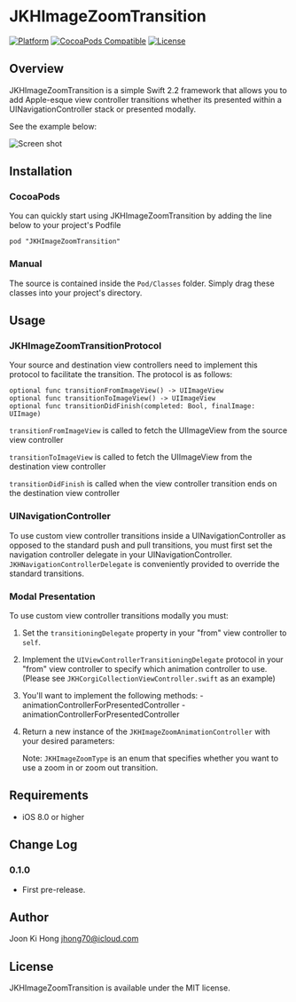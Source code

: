 # JKHImageZoomTransition
[![Platform](https://img.shields.io/cocoapods/p/JKHImageZoomTransition.svg?style=flat)](https://img.shields.io/cocoapods/p/JKHImageZoomTransition.svg)
[![CocoaPods Compatible](https://img.shields.io/cocoapods/v/JKHImageZoomTransition.svg?style=flat)](https://img.shields.io/cocoapods/v/JKHImageZoomTransition.svg)
[![License](https://img.shields.io/cocoapods/l/JKHImageZoomTransition.svg?style=flat)](https://img.shields.io/cocoapods/l/JKHImageZoomTransition.svg)

## Overview

JKHImageZoomTransition is a simple Swift 2.2 framework that allows you to add Apple-esque view controller transitions whether its presented within a UINavigationController stack or presented modally. 

See the example below:


![Screen shot](Images/zoom.gif)


## Installation

### CocoaPods

You can quickly start using JKHImageZoomTransition by adding the line below to your project's Podfile  

```pod "JKHImageZoomTransition"```

### Manual

The source is contained inside the ```Pod/Classes``` folder. Simply drag these classes into your project's directory.


## Usage

### JKHImageZoomTransitionProtocol

Your source and destination view controllers need to implement this protocol to facilitate the transition. The protocol is as follows:

	optional func transitionFromImageView() -> UIImageView
    optional func transitionToImageView() -> UIImageView
    optional func transitionDidFinish(completed: Bool, finalImage: UIImage)
    

```transitionFromImageView``` is called to fetch the UIImageView from the source view controller

```transitionToImageView``` is called to fetch the UIImageView from the destination view controller

```transitionDidFinish``` is called when the view controller transition ends on the destination view controller

### UINavigationController

To use custom view controller transitions inside a UINavigationController as opposed to the standard push and pull transitions, you must first set the navigation controller delegate in your UINavigationController. ```JKHNavigationControllerDelegate``` is conveniently provided to override the standard transitions.

### Modal Presentation

To use custom view controller transitions modally you must:

1. Set the ```transitioningDelegate``` property in your "from" view controller to ```self```.
2. Implement the ```UIViewControllerTransitioningDelegate``` protocol in your "from" view controller to specify which animation controller to use. (Please see ```JKHCorgiCollectionViewController.swift``` as an example)
3. You'll want to implement the following methods:
			- animationControllerForPresentedController
			- animationControllerForPresentedController
4. Return a new instance of the ```JKHImageZoomAnimationController``` with your desired parameters:

	Note: ```JKHImageZoomType``` is an enum that specifies whether you want to use a zoom in or zoom out transition.


## Requirements

- iOS 8.0 or higher 

## Change Log

### 0.1.0
- First pre-release.

## Author

Joon Ki Hong jhong70@icloud.com

## License

JKHImageZoomTransition is available under the MIT license.